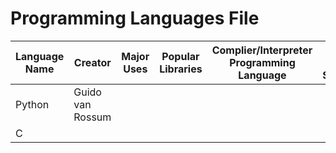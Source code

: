 # Programming Languages File

| Language Name | Creator | Major Uses | Popular Libraries | Complier/Interpreter Programming Language | Jobs and Salaries |
| ------------- | ------- | ---------- | ----------------- | ----------------------------------------- | ----------------- |
| Python | Guido van Rossum |  | | | | |
| C | | | | | |
